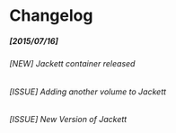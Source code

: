 # Changelog

##### [2015/07/16]

###### [NEW] Jackett container released
###### [ISSUE] Adding another volume to Jackett
###### [ISSUE] New Version of Jackett
